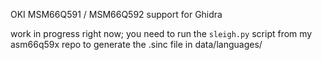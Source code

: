 OKI MSM66Q591 / MSM66Q592 support for Ghidra

work in progress right now; you need to run the `sleigh.py` script from my
asm66q59x repo to generate the .sinc file in data/languages/
